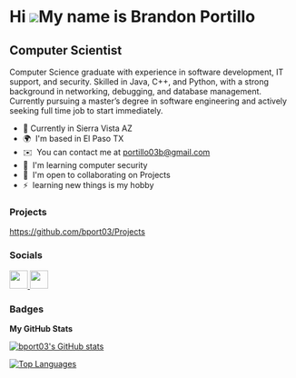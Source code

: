 Hi ![](https://user-images.githubusercontent.com/18350557/176309783-0785949b-9127-417c-8b55-ab5a4333674e.gif)My name is Brandon Portillo
========================================================================================================================================

Computer Scientist 
--------------------

Computer Science graduate with experience in software development, IT support, and security. Skilled in Java, C++, and Python, with a strong background in networking, debugging, and database management. Currently pursuing a master’s degree in software engineering and actively seeking full time job to start immediately.


* 📍  Currently in Sierra Vista AZ 
* 🌍  I'm based in El Paso TX
* ✉️  You can contact me at [portillo03b@gmail.com](mailto:portillo03b@gmail.com)
* 🧠  I'm learning computer security
* 🤝  I'm open to collaborating on Projects
* ⚡  learning new things is my hobby
  

### Projects

https://github.com/bport03/Projects


### Socials

<p align="left"> <a href="https://www.github.com/bport03" target="_blank" rel="noreferrer"> <picture> <source media="(prefers-color-scheme: dark)" srcset="https://raw.githubusercontent.com/danielcranney/readme-generator/main/public/icons/socials/github-dark.svg" /> <source media="(prefers-color-scheme: light)" srcset="https://raw.githubusercontent.com/danielcranney/readme-generator/main/public/icons/socials/github.svg" /> <img src="https://raw.githubusercontent.com/danielcranney/readme-generator/main/public/icons/socials/github.svg" width="32" height="32" /> </picture> </a> <a href="https://www.linkedin.com/in/brandon-portillo-orozco-749033255" target="_blank" rel="noreferrer"> <picture> <source media="(prefers-color-scheme: dark)" srcset="undefined" /> <source media="(prefers-color-scheme: light)" srcset="https://raw.githubusercontent.com/danielcranney/readme-generator/main/public/icons/socials/linkedin.svg" /> <img src="https://raw.githubusercontent.com/danielcranney/readme-generator/main/public/icons/socials/linkedin.svg" width="32" height="32" /> </picture> </a></p>

### Badges

<b>My GitHub Stats</b>

<a href="http://www.github.com/bport03"><img src="https://github-readme-stats.vercel.app/api?username=bport03&show_icons=true&hide=&count_private=true&title_color=0891b2&text_color=ffffff&icon_color=0891b2&bg_color=1c1917&hide_border=true&show_icons=true" alt="bport03's GitHub stats" /></a>

<a href="https://github.com/bport03" align="left"><img src="https://github-readme-stats.vercel.app/api/top-langs/?username=bport03&langs_count=10&title_color=0891b2&text_color=ffffff&icon_color=0891b2&bg_color=1c1917&hide_border=true&locale=en&custom_title=Top%20%Languages" alt="Top Languages" /></a>
